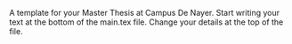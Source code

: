 A template for your Master Thesis at Campus De Nayer. Start writing your text at the bottom of the main.tex file. Change your details at the top of the file.
